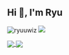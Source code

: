 ## Hi 👋, I'm Ryu ##

<a> <img src="https://komarev.com/ghpvc/?username=ryuuwiz&style=flat-square" alt="ryuuwiz" /> </a>
<a href="https://t.me/ryuuwiz"> <img src="https://img.shields.io/badge/-Telegram-0088cc?style=flat&labelColor=0088cc&logo=telegram&logoColor=white" /></a>

<a href="https://github.com/anuraghazra/github-readme-stats">
  <img align="center" src="https://github-readme-stats.vercel.app/api?username=ryuuwiz&show_icons=true&theme=react" />
</a>

<a href="https://github.com/anuraghazra/github-readme-stats">
  <img align="center" src="https://github-readme-stats.vercel.app/api/top-langs/?username=ryuuwiz&theme=react" />
</a>

